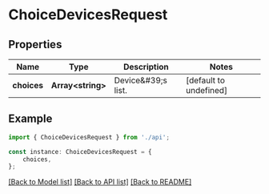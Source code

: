 # ChoiceDevicesRequest


## Properties

Name | Type | Description | Notes
------------ | ------------- | ------------- | -------------
**choices** | **Array&lt;string&gt;** | Device\&#39;s list. | [default to undefined]

## Example

```typescript
import { ChoiceDevicesRequest } from './api';

const instance: ChoiceDevicesRequest = {
    choices,
};
```

[[Back to Model list]](../README.md#documentation-for-models) [[Back to API list]](../README.md#documentation-for-api-endpoints) [[Back to README]](../README.md)

